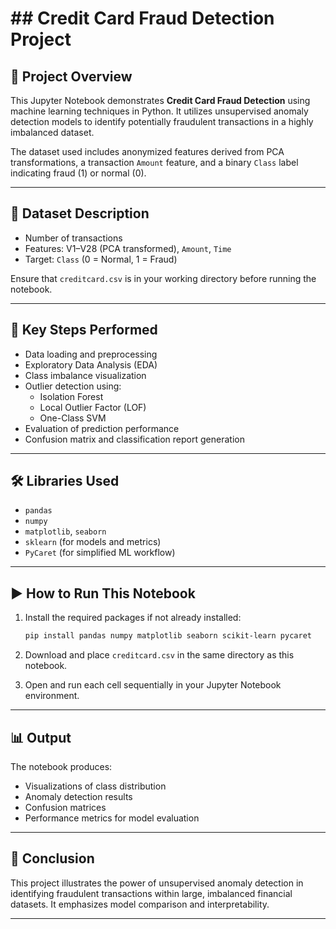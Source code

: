# ## Credit Card Fraud Detection Project

## 📌 Project Overview

This Jupyter Notebook demonstrates **Credit Card Fraud Detection** using machine learning techniques in Python. It utilizes unsupervised anomaly detection models to identify potentially fraudulent transactions in a highly imbalanced dataset.

The dataset used includes anonymized features derived from PCA transformations, a transaction `Amount` feature, and a binary `Class` label indicating fraud (1) or normal (0).

---

## 📁 Dataset Description

- Number of transactions
- Features: V1–V28 (PCA transformed), `Amount`, `Time`
- Target: `Class` (0 = Normal, 1 = Fraud)

Ensure that `creditcard.csv` is in your working directory before running the notebook.

---

## 🧪 Key Steps Performed

- Data loading and preprocessing
- Exploratory Data Analysis (EDA)
- Class imbalance visualization
- Outlier detection using:
  - Isolation Forest
  - Local Outlier Factor (LOF)
  - One-Class SVM
- Evaluation of prediction performance
- Confusion matrix and classification report generation

---

## 🛠️ Libraries Used

- `pandas`
- `numpy`
- `matplotlib`, `seaborn`
- `sklearn` (for models and metrics)
- `PyCaret` (for simplified ML workflow)

---

## ▶️ How to Run This Notebook

1. Install the required packages if not already installed:
   ```bash
   pip install pandas numpy matplotlib seaborn scikit-learn pycaret
   ```

2. Download and place `creditcard.csv` in the same directory as this notebook.

3. Open and run each cell sequentially in your Jupyter Notebook environment.

---

## 📊 Output

The notebook produces:

- Visualizations of class distribution
- Anomaly detection results
- Confusion matrices
- Performance metrics for model evaluation

---

## 📌 Conclusion

This project illustrates the power of unsupervised anomaly detection in identifying fraudulent transactions within large, imbalanced financial datasets. It emphasizes model comparison and interpretability.

---

